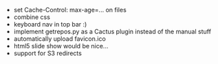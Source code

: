* set Cache-Control: max-age=... on files
* combine css
* keyboard nav in top bar :)
* implement getrepos.py as a Cactus plugin instead of the manual stuff
* automatically upload favicon.ico
* html5 slide show would be nice...
* support for S3 redirects
